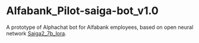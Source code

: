 # Alfabank_Pilot-saiga-bot_v1.0
A prototype of Alphachat bot for Alfabank employees, based on open neural network [Saiga2_7b_lora](https://huggingface.co/IlyaGusev/saiga2_7b_lora).



